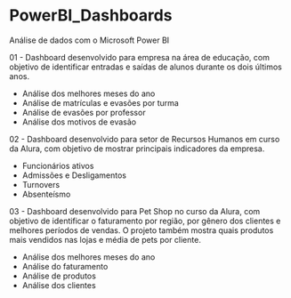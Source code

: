 # PowerBI_Dashboards

Análise de dados com o Microsoft Power BI

01 - Dashboard desenvolvido para empresa na área de educação, com objetivo de identificar entradas e saídas de alunos durante os dois últimos anos.

- Análise dos melhores meses do ano
- Análise de matrículas e evasões por turma
- Análise de evasões por professor
- Análise dos motivos de evasão

02 - Dashboard desenvolvido para setor de Recursos Humanos em curso da Alura, com objetivo de mostrar principais indicadores da empresa.

- Funcionários ativos
- Admissões e Desligamentos
- Turnovers
- Absenteísmo

03 - Dashboard desenvolvido para Pet Shop no curso da Alura, com objetivo de identificar o faturamento por região, por gênero dos clientes e melhores períodos de vendas. O projeto também mostra quais produtos mais vendidos nas lojas e média de pets por cliente.

- Análise dos melhores meses do ano
- Análise do faturamento
- Análise de produtos
- Análise dos clientes
